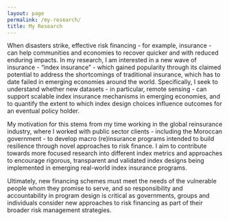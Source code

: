 ```yaml
---
layout: page
permalink: /my-research/
title: My Research
---
```


When disasters strike, effective risk financing - for example, insurance - can help communities and economies to recover quicker and with reduced enduring impacts. In my research, I am interested in a new wave of insurance - “index insurance” - which gained popularity through its claimed potential to address the shortcomings of traditional insurance, which has to date failed in emerging economies around the world. Specifically, I seek to understand whether new datasets - in particular, remote sensing - can support scalable index insurance mechanisms in emerging economies, and to quantify the extent to which index design choices influence outcomes for an eventual policy holder.

My motivation for this stems from my time working in the global reinsurance industry, where I worked with public sector clients - including the Moroccan government - to develop macro (re)insurance programs intended to build resilience through novel approaches to risk finance. I aim to contribute towards more focused research into different index metrics and approaches to encourage rigorous, transparent and validated index designs being implemented in emerging real-world index insurance programs.

Ultimately, new financing schemes must meet the needs of the vulnerable people whom they promise to serve, and so responsibility and accountability in program design is critical as governments, groups and individuals consider new approaches to risk financing as part of their broader risk management strategies.

